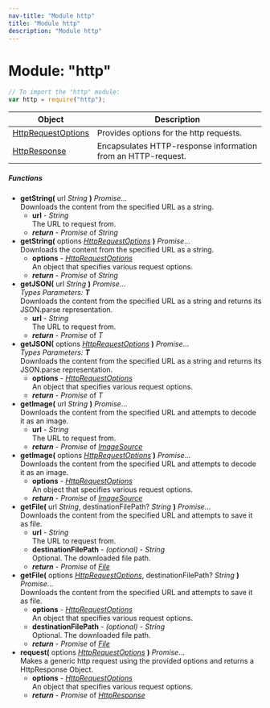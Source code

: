 ```yaml
---
nav-title: "Module http"
title: "Module http"
description: "Module http"
---
```

# Module: "http"

``` JavaScript
// To import the "http" module:
var http = require("http");
```

Object | Description
------|------------
[HttpRequestOptions](../http/HttpRequestOptions.md) | Provides options for the http requests.
[HttpResponse](../http/HttpResponse.md) | Encapsulates HTTP-response information from an HTTP-request.

##### Functions
 - **getString(** url _String_ **)** _Promise_...  
     Downloads the content from the specified URL as a string.
   - **url** - _String_  
     The URL to request from.
   - _**return**_ - _Promise_ of _String_
 - **getString(** options [_HttpRequestOptions_](../http/HttpRequestOptions.md) **)** _Promise_...  
     Downloads the content from the specified URL as a string.
   - **options** - [_HttpRequestOptions_](../http/HttpRequestOptions.md)  
     An object that specifies various request options.
   - _**return**_ - _Promise_ of _String_
 - **getJSON(** url _String_ **)** _Promise_...    
     _Types Parameters:_ _**T**_  
     Downloads the content from the specified URL as a string and returns its JSON.parse representation.
   - **url** - _String_  
     The URL to request from.
   - _**return**_ - _Promise_ of _T_
 - **getJSON(** options [_HttpRequestOptions_](../http/HttpRequestOptions.md) **)** _Promise_...    
     _Types Parameters:_ _**T**_  
     Downloads the content from the specified URL as a string and returns its JSON.parse representation.
   - **options** - [_HttpRequestOptions_](../http/HttpRequestOptions.md)  
     An object that specifies various request options.
   - _**return**_ - _Promise_ of _T_
 - **getImage(** url _String_ **)** _Promise_...  
     Downloads the content from the specified URL and attempts to decode it as an image.
   - **url** - _String_  
     The URL to request from.
   - _**return**_ - _Promise_ of [_ImageSource_](../image-source/ImageSource.md)
 - **getImage(** options [_HttpRequestOptions_](../http/HttpRequestOptions.md) **)** _Promise_...  
     Downloads the content from the specified URL and attempts to decode it as an image.
   - **options** - [_HttpRequestOptions_](../http/HttpRequestOptions.md)  
     An object that specifies various request options.
   - _**return**_ - _Promise_ of [_ImageSource_](../image-source/ImageSource.md)
 - **getFile(** url _String_, destinationFilePath? _String_ **)** _Promise_...  
     Downloads the content from the specified URL and attempts to save it as file.
   - **url** - _String_  
     The URL to request from.
   - **destinationFilePath** - _(optional)_ - _String_  
     Optional. The downloaded file path.
   - _**return**_ - _Promise_ of [_File_](../file-system/File.md)
 - **getFile(** options [_HttpRequestOptions_](../http/HttpRequestOptions.md), destinationFilePath? _String_ **)** _Promise_...  
     Downloads the content from the specified URL and attempts to save it as file.
   - **options** - [_HttpRequestOptions_](../http/HttpRequestOptions.md)  
     An object that specifies various request options.
   - **destinationFilePath** - _(optional)_ - _String_  
     Optional. The downloaded file path.
   - _**return**_ - _Promise_ of [_File_](../file-system/File.md)
 - **request(** options [_HttpRequestOptions_](../http/HttpRequestOptions.md) **)** _Promise_...  
     Makes a generic http request using the provided options and returns a HttpResponse Object.
   - **options** - [_HttpRequestOptions_](../http/HttpRequestOptions.md)  
     An object that specifies various request options.
   - _**return**_ - _Promise_ of [_HttpResponse_](../http/HttpResponse.md)